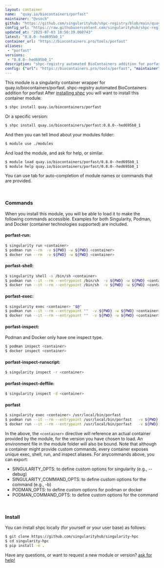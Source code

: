 ```yaml
---
layout: container
name:  "quay.io/biocontainers/porfast"
maintainer: "@vsoch"
github: "https://github.com/singularityhub/shpc-registry/blob/main/quay.io/biocontainers/porfast/container.yaml"
config_url: "https://raw.githubusercontent.com/singularityhub/shpc-registry/main/quay.io/biocontainers/porfast/container.yaml"
updated_at: "2025-07-03 18:56:39.060743"
latest: "0.8.0--hed695b0_1"
container_url: "https://biocontainers.pro/tools/porfast"
aliases:
 - "porfast"
versions:
 - "0.8.0--hed695b0_1"
description: "shpc-registry automated BioContainers addition for porfast"
config: {"url": "https://biocontainers.pro/tools/porfast", "maintainer": "@vsoch", "description": "shpc-registry automated BioContainers addition for porfast", "latest": {"0.8.0--hed695b0_1": "sha256:ce3353011864f153d8ecc15864b0b7b8f9565020864284a2d637a703ada16f4f"}, "tags": {"0.8.0--hed695b0_1": "sha256:ce3353011864f153d8ecc15864b0b7b8f9565020864284a2d637a703ada16f4f"}, "docker": "quay.io/biocontainers/porfast", "aliases": {"porfast": "/usr/local/bin/porfast"}}
---
```


This module is a singularity container wrapper for quay.io/biocontainers/porfast.
shpc-registry automated BioContainers addition for porfast
After [installing shpc](#install) you will want to install this container module:


```bash
$ shpc install quay.io/biocontainers/porfast
```

Or a specific version:

```bash
$ shpc install quay.io/biocontainers/porfast:0.8.0--hed695b0_1
```

And then you can tell lmod about your modules folder:

```bash
$ module use ./modules
```

And load the module, and ask for help, or similar.

```bash
$ module load quay.io/biocontainers/porfast/0.8.0--hed695b0_1
$ module help quay.io/biocontainers/porfast/0.8.0--hed695b0_1
```

You can use tab for auto-completion of module names or commands that are provided.

<br>

### Commands

When you install this module, you will be able to load it to make the following commands accessible.
Examples for both Singularity, Podman, and Docker (container technologies supported) are included.

#### porfast-run:

```bash
$ singularity run <container>
$ podman run --rm  -v ${PWD} -w ${PWD} <container>
$ docker run --rm  -v ${PWD} -w ${PWD} <container>
```

#### porfast-shell:

```bash
$ singularity shell -s /bin/sh <container>
$ podman run --it --rm --entrypoint /bin/sh  -v ${PWD} -w ${PWD} <container>
$ docker run --it --rm --entrypoint /bin/sh  -v ${PWD} -w ${PWD} <container>
```

#### porfast-exec:

```bash
$ singularity exec <container> "$@"
$ podman run --it --rm --entrypoint ""  -v ${PWD} -w ${PWD} <container> "$@"
$ docker run --it --rm --entrypoint ""  -v ${PWD} -w ${PWD} <container> "$@"
```

#### porfast-inspect:

Podman and Docker only have one inspect type.

```bash
$ podman inspect <container>
$ docker inspect <container>
```

#### porfast-inspect-runscript:

```bash
$ singularity inspect -r <container>
```

#### porfast-inspect-deffile:

```bash
$ singularity inspect -d <container>
```


#### porfast

```bash
$ singularity exec <container> /usr/local/bin/porfast
$ podman run --it --rm --entrypoint /usr/local/bin/porfast   -v ${PWD} -w ${PWD} <container> -c " $@"
$ docker run --it --rm --entrypoint /usr/local/bin/porfast   -v ${PWD} -w ${PWD} <container> -c " $@"
```



In the above, the `<container>` directive will reference an actual container provided
by the module, for the version you have chosen to load. An environment file in the
module folder will also be bound. Note that although a container
might provide custom commands, every container exposes unique exec, shell, run, and
inspect aliases. For anycommands above, you can export:

 - SINGULARITY_OPTS: to define custom options for singularity (e.g., --debug)
 - SINGULARITY_COMMAND_OPTS: to define custom options for the command (e.g., -b)
 - PODMAN_OPTS: to define custom options for podman or docker
 - PODMAN_COMMAND_OPTS: to define custom options for the command

<br>

### Install

You can install shpc locally (for yourself or your user base) as follows:

```bash
$ git clone https://github.com/singularityhub/singularity-hpc
$ cd singularity-hpc
$ pip install -e .
```

Have any questions, or want to request a new module or version? [ask for help!](https://github.com/singularityhub/singularity-hpc/issues)